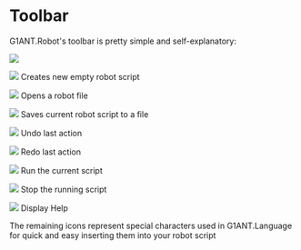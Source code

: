 # Toolbar

G1ANT.Robot's toolbar is pretty simple and self-explanatory:

![](https://github.com/G1ANT-Robot/G1ANT.Manual/raw/develop/G1ANT.Manual/-assets/g1ant.robot-toolbar.jpg)

![](https://github.com/G1ANT-Robot/G1ANT.Manual/raw/develop/G1ANT.Manual/-assets/new.jpg) Creates new empty robot script

![](https://github.com/G1ANT-Robot/G1ANT.Manual/raw/develop/G1ANT.Manual/-assets/open.jpg) Opens a robot file

![](https://github.com/G1ANT-Robot/G1ANT.Manual/raw/develop/G1ANT.Manual/-assets/save.jpg) Saves current robot script to a file

![](https://github.com/G1ANT-Robot/G1ANT.Manual/raw/develop/G1ANT.Manual/-assets/undo.jpg) Undo last action

![](https://github.com/G1ANT-Robot/G1ANT.Manual/raw/develop/G1ANT.Manual/-assets/redo.jpg) Redo last action

![](https://github.com/G1ANT-Robot/G1ANT.Manual/raw/develop/G1ANT.Manual/-assets/run.jpg) Run the current script

![](https://github.com/G1ANT-Robot/G1ANT.Manual/raw/develop/G1ANT.Manual/-assets/stop.jpg) Stop the running script

![](https://github.com/G1ANT-Robot/G1ANT.Manual/raw/develop/G1ANT.Manual/-assets/help.jpg) Display Help

The remaining icons represent special characters used in G1ANT.Language for quick and easy inserting them into your robot script
